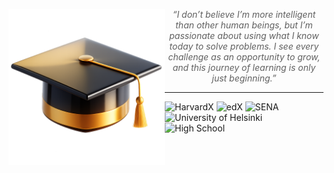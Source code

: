 <div align="center">

<img src="https://github.com/zentheriun/Storage/blob/main/Library/Graduation%20Cap.png" alt="Graduation Cap" width="250" align="left" />

<p align="left">
  
> *“I don’t believe I’m more intelligent than other human beings, but I’m passionate about using what I know today to solve problems. I see every challenge as an opportunity to grow, and this journey of learning is only just beginning.”*

</p>

</div>

---

![HarvardX](https://img.shields.io/badge/HarvardX-%23A51C30?style=for-the-badge&logo=graduation-cap&logoColor=white)
![edX](https://img.shields.io/badge/edX-%230066B8?style=for-the-badge&logo=edx&logoColor=white)
![SENA](https://img.shields.io/badge/SENA-%2332CD32?style=for-the-badge&logo=graduation-cap&logoColor=white)
![University of Helsinki](https://img.shields.io/badge/University_of_Helsinki-%2393FFE8?style=for-the-badge&logo=universityofhelsinki&logoColor=black)
![High School](https://img.shields.io/badge/📜-High_School-%234B0082?style=for-the-badge&labelColor=white)








